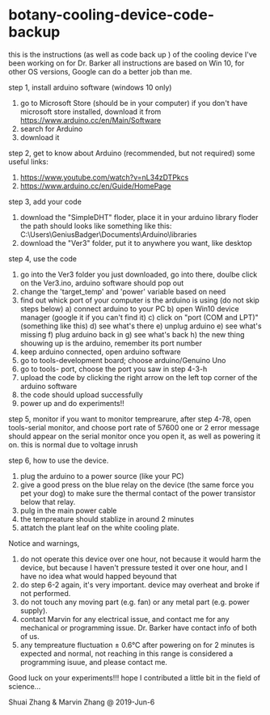 # botany-cooling-device-code-backup
this is the instructions (as well as code back up ) of the cooling device I've been working on for Dr. Barker
all instructions are based on Win 10, for other OS versions, Google can do a better job than me.

step 1, install arduino software (windows 10 only) 
  1. go to Microsoft Store (should be in your computer)
     if you don't have microsoft store installed, download it from https://www.arduino.cc/en/Main/Software
  2. search for Arduino
  3. download it
  
step 2, get to know about Arduino (recommended, but not required)
  some useful links:
  1. https://www.youtube.com/watch?v=nL34zDTPkcs
  2. https://www.arduino.cc/en/Guide/HomePage
  
step 3, add your code 
  1. download the "SimpleDHT" floder, place it in your arduino library floder
     the path should looks like something like this: C:\Users\GeniusBadger\Documents\Arduino\libraries
  2. download the "Ver3" folder, put it to anywhere you want, like desktop 
  
step 4, use the code
  1. go into the Ver3 folder you just downloaded, go into there, doulbe click on the Ver3.ino, arduino software should pop out
  2. change the 'target_temp' and 'power' variable based on need
  3. find out whick port of your computer is the arduino is using (do not skip steps below)
    a) connect arduino to your PC 
    b) open Win10 device manager (google it if you can't find it)
    c) click on "port (COM and LPT)" (something like this)
    d) see what's there
    e) unplug arduino
    e) see what's missing
    f) plug arduino back in
    g) see what's back
    h) the new thing shouwing up is the arduino, remember its port number
  4. keep arduino connected, open arduino software
  5. go to tools-development board; choose arduino/Genuino Uno
  6. go to tools- port, choose the port you saw in step 4-3-h
  7. upload the code by clicking the right arrow on the left top corner of the arduino software
  8. the code should upload successfully
  9. power up and do experiments!!
  
step 5, monitor
  if you want to monitor temprearure, after step 4-78, open tools-serial monitor, and choose port rate of 57600
  one or 2 error message should appear on the serial monitor once you open it, as well as powering it on. this is normal due to voltage   inrush 
  
step 6, how to use the device.
  1. plug the arduino to a power source (like your PC)
  2. give a good press on the blue relay on the device (the same force you pet your dog) to make sure the thermal contact of the power transistor below that relay. 
  3. pulg in the main power cable
  4. the tempreature should stablize in around 2 minutes
  5. attatch the plant leaf on the white cooling plate.

Notice and warnings,
  1. do not operate this device over one hour, not because it would harm the device, but because I haven't pressure tested it over one hour, and I have no idea what would happed beyound that 
  2. do step 6-2 again, it's very important. device may overheat and broke if not performed.
  3. do not touch any moving part (e.g. fan) or any metal part (e.g. power supply).
  4. contact Marvin for any electrical issue, and contact me for any mechanical or programming issue. 
     Dr. Barker have contact info of both of us.
  5. any tempreature fluctuation ± 0.6℃ after powering on for 2 minutes is expected and normal, 
     not reaching in this range is considered a programming isuue, and please contact me.
  
Good luck on your experiments!!! hope I contributed a little bit in the field of science... 
  
Shuai Zhang & Marvin Zhang @ 2019-Jun-6
